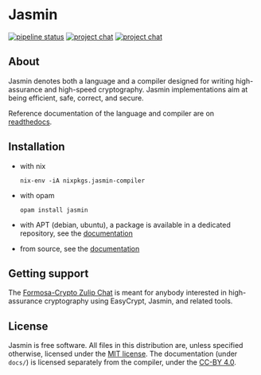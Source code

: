 # Jasmin

[![pipeline status](https://gitlab.com/jasmin-lang/jasmin/badges/main/pipeline.svg)](https://gitlab.com/jasmin-lang/jasmin/-/commits/main)
[![project chat](https://readthedocs.org/projects/jasmin-lang/badge/)](https://jasmin-lang.readthedocs.org)
[![project chat](https://img.shields.io/badge/zulip-join_chat-brightgreen.svg)](https://formosa-crypto.zulipchat.com)

## About

Jasmin denotes both a language and a compiler designed for
writing high-assurance and high-speed cryptography.
Jasmin implementations aim at being efficient, safe, correct, and secure.

Reference documentation of the language and compiler are on [readthedocs](https://jasmin-lang.readthedocs.io).

## Installation

- with nix
  ```
  nix-env -iA nixpkgs.jasmin-compiler
  ```

- with opam
  ```
  opam install jasmin
  ```

- with APT (debian, ubuntu), a package is available in a dedicated repository, see the [documentation](https://jasmin-lang.readthedocs.io/en/latest/misc/installation_instructions.html#debian-packages)

- from source, see the [documentation](https://jasmin-lang.readthedocs.io/en/latest/misc/installation_instructions.html)

## Getting support

The [Formosa-Crypto Zulip Chat](https://formosa-crypto.zulipchat.com/) is meant for anybody interested in high-assurance cryptography using EasyCrypt, Jasmin, and related tools.

## License

Jasmin is free software. All files in this distribution are, unless specified
otherwise, licensed under the [MIT license](LICENSE).
The documentation (under `docs/`) is licensed separately from the
compiler, under the [CC-BY 4.0](docs/LICENSE).
